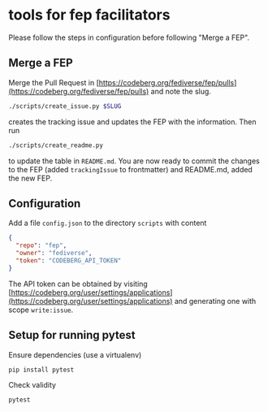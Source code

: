 # tools for fep facilitators

Please follow the steps in configuration before following "Merge a FEP".

## Merge a FEP

Merge the Pull Request in [https://codeberg.org/fediverse/fep/pulls](https://codeberg.org/fediverse/fep/pulls)
and note the slug.

```bash
./scripts/create_issue.py $SLUG
```

creates the tracking issue and updates the FEP with the information.
Then run

```bash
./scripts/create_readme.py
```

to update the table in `README.md`. You are now ready to commit the
changes to the FEP (added `trackingIssue` to frontmatter) and README.md,
added the new FEP.

## Configuration

Add a file `config.json` to the directory `scripts` with content

```json
{
  "repo": "fep",
  "owner": "fediverse",
  "token": "CODEBERG_API_TOKEN"
}
```

The API token can be obtained by visiting [https://codeberg.org/user/settings/applications](https://codeberg.org/user/settings/applications) and generating one with scope `write:issue`.

## Setup for running pytest

Ensure dependencies (use a virtualenv)

```bash
pip install pytest
```

Check validity

```bash
pytest
```
